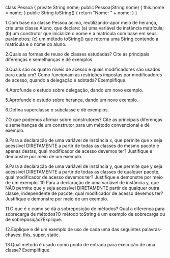 class Pessoa {
private String nome;
public Pessoa(String nome) {
this.nome = nome;
}
public String toString() {
return "Nome: " + nome;
}
}

1.Com base na classe Pessoa acima, reutilizando-apor meio de herança, crie uma classe Aluno, que declare: 
(a) uma variável de instância matrícula;
(b) um construtor que inicialize o nome e a matrícula com base em seus parâmetros; (c) um método toString() que retorna uma String contendo a matrícula e o nome do aluno.

2.Quais as formas de reuso de classes estudadas? Cite as principais diferenças e semelhanças e dê exemplos.

3.Quais  são  os  quatro  níveis  de  acesso  e  quais  modificadores  são  usados  para  cada  um? Como  funcionam  as restrições impostas por modificadores de acesso, quando a delegação é adotada? Exemplifique.

4.Aprofunde o estudo sobre delegação, dando um novo exemplo.

5.Aprofunde o estudo sobre herança, dando um novo exemplo.

6.Defina superclasse e subclasse e dê exemplos.

7.O  que  podemos  afirmar sobre  construtores?  Cite  as  principais  diferenças  e  semelhanças de  um  construtor para um método convencional e dê exemplo.

8.Para  a  declaração  de  uma variável  de instância  x,  que  permite  que x  seja  acessível DIRETAMENTE a  partir  de todas  as  classes  do  mesmo  pacote e  apenas  destas, qual  modificador  de  acesso devemos  ter?  Justifique  e demonstre por meio de um exemplo. 


9.Para a declaração de uma variável de instância y, que permite que y seja acessível DIRETAMENTE a partir de todas  as  classes  de  qualquer  pacote, qual  modificador de  acesso devemos  ter?  Justifique  e  demonstre  por meio de um exemplo.
10.Para a declaração de uma variável de instância y, que NÃO permite que y seja acessível DIRETAMENTE partir de qualquer  outra classe,  independente  de pacote, qual  modificador de  acesso devemos  ter?  Justifique  e demonstre por meio de um exemplo.

11.O que é e como se dá a sobreposição de métodos? Qual a diferença para sobrecarga de métodos?O método toString é um exemplo de sobrecarga ou de sobreposição?Explique.

12.Explique e dê um exemplo de uso de cada uma das seguintes palavras-chaves: this, super, static.

13.Qual método é usado como ponto de entrada para execução de uma classe? Exemplifique.
